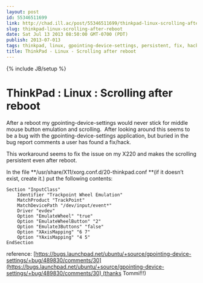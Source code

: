 ```yaml
---
layout: post
id: 55346511699
link: http://chad.ill.ac/post/55346511699/thinkpad-linux-scrolling-after-reboot
slug: thinkpad-linux-scrolling-after-reboot
date: Sat Jul 13 2013 08:50:00 GMT-0700 (PDT)
publish: 2013-07-013
tags: thinkpad, linux, gpointing-device-settings, persistent, fix, hack, arch, archlinux, ubuntu
title: ThinkPad - Linux - Scrolling after reboot
---
```

{% include JB/setup %}


ThinkPad : Linux : Scrolling after reboot
=========================================

After a reboot my gpointing-device-settings would never stick for middle
mouse button emulation and scrolling.  After looking around this seems
to be a bug with the gpointing-device-settings application, but buried
in the bug report comments a user has found a fix/hack.

This workaround seems to fix the issue on my X220 and makes the
scrolling persistent even after reboot.

In the file **/usr/share/X11/xorg.conf.d/20-thinkpad.conf **(if it
doesn’t exist, create it.) put the following contents:

    Section "InputClass"
        Identifier "Trackpoint Wheel Emulation"
        MatchProduct "TrackPoint"
        MatchDevicePath "/dev/input/event*"
        Driver "evdev"
        Option "EmulateWheel" "true"
        Option "EmulateWheelButton" "2"
        Option "Emulate3Buttons" "false"
        Option "XAxisMapping" "6 7"
        Option "YAxisMapping" "4 5"
    EndSection

reference: [](https://bugs.launchpad.net/ubuntu/+source/gpointing-device-settings/+bug/489830/comments/30)[https://bugs.launchpad.net/ubuntu/+source/gpointing-device-settings/+bug/489830/comments/30](https://bugs.launchpad.net/ubuntu/+source/gpointing-device-settings/+bug/489830/comments/30) (thanks
Tommi!!!)

